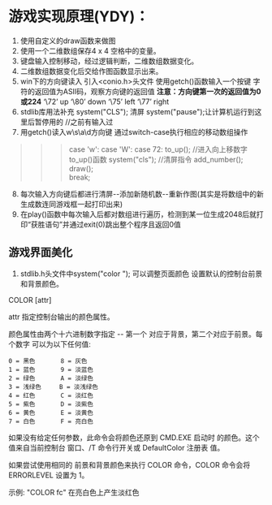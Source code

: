 # 游戏实现原理(YDY)：

1. 使用自定义的draw函数来做图
2. 使用一个二维数组保存4 x 4 空格中的变量。
3. 键盘输入控制移动，经过逻辑判断，二维数组数据变化。
4. 二维数组数据变化后交给作图函数显示出来。
5. win下的方向键读入 引入<conio.h>头文件 
使用getch()函数输入一个按键
字符的返回值为ASII码，观察方向键的返回值
**注意：方向键第一次的返回值为0或224**
‘\72’ up
‘\80’ down
‘\75’ left
‘\77’ right
6. stdlib库用法补充
system("CLS"); 清屏
system("pause");让计算机运行到这里后暂停用的  //之前有输入过
7. 用getch()读入w\s\a\d方向键 通过switch-case执行相应的移动数组操作
>>> case 'w':
    case 'W':
    case 72:
        to_up();         //进入向上移数字to_up()函数
        system("cls");   //清屏指令
        add_number();
        draw();     
        break;
8. 每次输入方向键后都进行清屏--添加新随机数--重新作图(其实是将数组中的新生成数连同游戏框一起打印出来)
9. 在play()函数中每次输入后都对数组进行遍历，检测到某一位生成2048后就打印“获胜语句”并通过exit(0)跳出整个程序且返回0值

## 游戏界面美化
1. stdlib.h头文件中system("color  ");
可以调整页面颜色
设置默认的控制台前景和背景颜色。

COLOR [attr]

  attr        指定控制台输出的颜色属性。

颜色属性由两个十六进制数字指定 -- 第一个
对应于背景，第二个对应于前景。每个数字
可以为以下任何值:

    0 = 黑色       8 = 灰色
    1 = 蓝色       9 = 淡蓝色
    2 = 绿色       A = 淡绿色
    3 = 浅绿色     B = 淡浅绿色
    4 = 红色       C = 淡红色
    5 = 紫色       D = 淡紫色
    6 = 黄色       E = 淡黄色
    7 = 白色       F = 亮白色

如果没有给定任何参数，此命令会将颜色还原到 CMD.EXE 启动时
的颜色。这个值来自当前控制台
窗口、/T 命令行开关或 DefaultColor 注册表
值。

如果尝试使用相同的
前景和背景颜色来执行
 COLOR 命令，COLOR 命令会将 ERRORLEVEL 设置为 1。

示例: "COLOR fc" 在亮白色上产生淡红色

